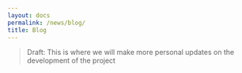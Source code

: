```yaml
---
layout: docs
permalink: /news/blog/
title: Blog
---
```



> Draft: This is where we will make more personal updates on the development of the project
